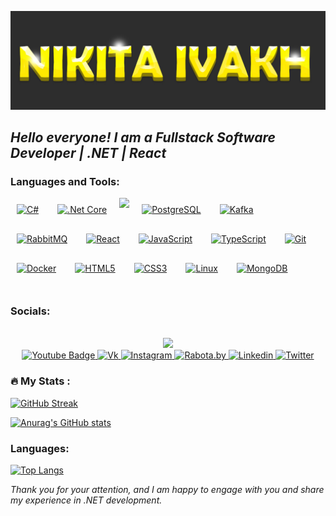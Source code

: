 [![Header](https://github.com/NikitaIvakh/NikitaIvakh/blob/main/assets/Picture.jpeg)](https://www.linkedin.com/in/nikita-ivakh-83b147263/)


## *Hello everyone! I am a Fullstack Software Developer | .NET | React*

### Languages and Tools:
<div style="display: flex; flex-wrap: wrap; gap: 10px;">
  <a href="https://docs.microsoft.com/en-us/dotnet/csharp/" target="_blank">
    <img style="margin: 10px" src="https://profilinator.rishav.dev/skills-assets/csharp-original.svg" alt="C#" height="50" />
  </a>
  <a href="https://dotnet.microsoft.com/download" target="_blank">
    <img style="margin: 10px" src="https://profilinator.rishav.dev/skills-assets/dotnetcore.png" alt=".Net Core" height="50" />
  </a>
  <a href="https://en.wikipedia.org/wiki/ASP.NET_Core">
    <img src="https://codeopinion.com/wp-content/uploads/2017/06/Bitmap-MEDIUM_ASP.NET-Core-MVC-Logo_2colors_Square_Boxed_RGB.png" height="50"/>
  </a>
  <a href="https://www.postgresql.org/" target="_blank">
    <img style="margin: 10px" src="https://profilinator.rishav.dev/skills-assets/postgresql-original-wordmark.svg" alt="PostgreSQL" height="50" />
  </a>
  <a href="https://kafka.apache.org/" target="_blank">
    <img style="margin: 10px" src="https://profilinator.rishav.dev/skills-assets/apache_kafka-icon.svg" alt="Kafka" height="50" />
  </a>
  <a href="https://www.rabbitmq.com/" target="_blank">
    <img style="margin: 10px" src="https://profilinator.rishav.dev/skills-assets/rabbitmq-icon.svg" alt="RabbitMQ" height="50" />
  </a>
  <a href="https://reactjs.org/" target="_blank">
    <img style="margin: 10px" src="https://profilinator.rishav.dev/skills-assets/react-original-wordmark.svg" alt="React" height="50" />
  </a>
  <a href="https://www.javascript.com/" target="_blank">
    <img style="margin: 10px" src="https://profilinator.rishav.dev/skills-assets/javascript-original.svg" alt="JavaScript" height="50" />
  </a>
  <a href="https://www.typescriptlang.org/" target="_blank">
    <img style="margin: 10px" src="https://profilinator.rishav.dev/skills-assets/typescript-original.svg" alt="TypeScript" height="50" />
  </a>
  <a href="https://github.com/" target="_blank">
    <img style="margin: 10px" src="https://profilinator.rishav.dev/skills-assets/git-scm-icon.svg" alt="Git" height="50" />
  </a>
  <a href="https://www.docker.com/" target="_blank">
    <img style="margin: 10px" src="https://profilinator.rishav.dev/skills-assets/docker-original-wordmark.svg" alt="Docker" height="50" />
  </a>
  <a href="https://en.wikipedia.org/wiki/HTML5" target="_blank">
    <img style="margin: 10px" src="https://profilinator.rishav.dev/skills-assets/html5-original-wordmark.svg" alt="HTML5" height="50" />
  </a>
  <a href="https://www.w3schools.com/css/" target="_blank">
    <img style="margin: 10px" src="https://profilinator.rishav.dev/skills-assets/css3-original-wordmark.svg" alt="CSS3" height="50" />
  </a>
  <a href="https://www.linux.org/" target="_blank">
    <img style="margin: 10px" src="https://profilinator.rishav.dev/skills-assets/linux-original.svg" alt="Linux" height="50" />
  </a>
  <a href="https://www.mongodb.com/" target="_blank">
    <img style="margin: 10px" src="https://profilinator.rishav.dev/skills-assets/mongodb-original-wordmark.svg" alt="MongoDB" height="50" />
  </a>
</div>


<br>

### Socials:
<br/> 
<div id="header" align="center">
  <img src="https://media.giphy.com/media/M9gbBd9nbDrOTu1Mqx/giphy.gif" width="100"/>
<div id="badges">
  <a href="https://t.me/Nikita_Ivakh">
    <img src="https://img.shields.io/badge/-Telegram-090909?style=for-the-badge&logo=telegram&logoColor=27A0D9&logoColor=B4068E" alt="Youtube Badge"/>
  </a>
   <a href="https://vk.com/nikita.ivakh">
    <img src="https://img.shields.io/badge/-Vkontakte-090909?style=for-the-badge&logo=Vk&logoColor=4F7DB3" alt="Vk"/>
  </a>
  <a href="https://www.instagram.com/nikita.ivakh1337/">
    <img src="https://img.shields.io/badge/-Instagram-090909?style=for-the-badge&logo=instagram&logoColor=B4068E" alt="Instagram"/>
  </a>
  <a href="https://rabota.by/resume/6a9cf7c9ff0c5c75be0039ed1f32437465506e">
    <img src="https://img.shields.io/badge/-Rabota.by-090909?style=for-the-badge&logo=rabotaby&logoColor=FF6600" alt="Rabota.by"/>
  </a>
  <a href="https://www.linkedin.com/in/nikita-ivakh-83b147263/">
    <img src="https://img.shields.io/badge/LinkedIn-090909?style=for-the-badge&logo=linkedin&logoColor=white" alt="Linkedin"/>
  </a>
  <a href="https://twitter.com/ivakh_nikita">
    <img src="https://img.shields.io/badge/-Twitter-090909?style=for-the-badge&logo=Twitter&logoColor=1C9DEB" alt="Twitter"/>
  </a>
</div>
</div>


### :fire: My Stats :
[![GitHub Streak](https://github-readme-streak-stats.herokuapp.com/?user=NikitaIvakh)](https://git.io/streak-stats)

[![Anurag's GitHub stats](https://github-readme-stats.vercel.app/api?username=NikitaIvakh)](https://github.com/anuraghazra/github-readme-stats)

### Languages:
[![Top Langs](https://github-readme-stats.vercel.app/api/top-langs/?username=NikitaIvakh&layout=compact&theme=vision-friendly-white)](https://github.com/anuraghazra/github-readme-stats)

*Thank you for your attention, and I am happy to engage with you and share my experience in .NET development.*
